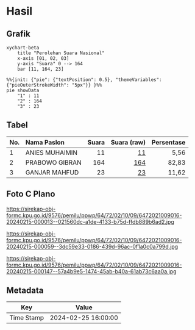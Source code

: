 # Hasil

## Grafik

```mermaid
xychart-beta
    title "Perolehan Suara Nasional"
    x-axis [01, 02, 03]
    y-axis "Suara" 0 --> 164
    bar [11, 164, 23]
```

```mermaid
%%{init: {"pie": {"textPosition": 0.5}, "themeVariables": {"pieOuterStrokeWidth": "5px"}} }%%
pie showData
    "1" : 11
    "2" : 164
    "3" : 23
```

## Tabel

| No. | Nama Paslon    | Suara | Suara (raw) | Persentase |
|:--- |:-------------- | -----:| -----------:| ----------:|
| 1   | ANIES MUHAIMIN | 11    | [11][p-1]   | 5,56       |
| 2   | PRABOWO GIBRAN | 164   | [164][p-2]  | 82,83      |
| 3   | GANJAR MAHFUD  | 23    | [23][p-3]   | 11,62      |


[p-1]: https://github.com/gigit-pemilu/pemilu-2024/blob/main/pilpres/hitung-suara/sub/64-kalimantan-timur/sub/72-kota-samarinda/sub/02-samarinda-seberang/sub/1009-mangkupalas/sub/016-tps/sub/paslon-1.txt
[p-2]: https://github.com/gigit-pemilu/pemilu-2024/blob/main/pilpres/hitung-suara/sub/64-kalimantan-timur/sub/72-kota-samarinda/sub/02-samarinda-seberang/sub/1009-mangkupalas/sub/016-tps/sub/paslon-2.txt
[p-3]: https://github.com/gigit-pemilu/pemilu-2024/blob/main/pilpres/hitung-suara/sub/64-kalimantan-timur/sub/72-kota-samarinda/sub/02-samarinda-seberang/sub/1009-mangkupalas/sub/016-tps/sub/paslon-3.txt

## Foto C Plano

https://sirekap-obj-formc.kpu.go.id/9576/pemilu/ppwp/64/72/02/10/09/6472021009016-20240215-000013--021560dc-a1de-4133-b75d-ffdb889b6ad2.jpg

https://sirekap-obj-formc.kpu.go.id/9576/pemilu/ppwp/64/72/02/10/09/6472021009016-20240215-000059--3dc59e33-0186-439d-96ac-0f1a0c0a799d.jpg

https://sirekap-obj-formc.kpu.go.id/9576/pemilu/ppwp/64/72/02/10/09/6472021009016-20240215-000147--57a4b9e5-1474-45ab-b40a-61ab73c6aa0a.jpg


## Metadata

| Key        | Value               |
| ---------- | ------------------- |
| Time Stamp | 2024-02-25 16:00:00 |



